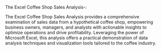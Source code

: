 The Excel Coffee Shop Sales Analysis-:

The Excel Coffee Shop Sales Analysis provides a comprehensive examination of sales data from a hypothetical coffee shop, empowering business owners, managers, and analysts with actionable 
insights to optimize operations and drive profitability. Leveraging the power of Microsoft Excel, this analysis offers a practical demonstration of data analysis techniques and visualization
tools tailored to the coffee industry.


